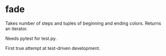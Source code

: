 fade
====

Takes number of steps and tuples of beginning and ending colors. Returns an iterator.

Needs pytest for test.py.






First true attempt at test-driven development.